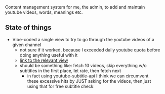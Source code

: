 Content management system for me, the admin, to add and maintain youtube videos, words, meanings etc.

## State of things

- Vibe-coded a single view to try to go through the youtube videos of a given channel
  - not sure if it worked, because I exceeded daily youtube quota before doing anything useful with it
  - [link to the relevant view](http://127.0.0.1:8000/cms/channel-videos/?channel_id=DisneyInArabic)
  - should be something like: fetch 10 videos, skip everything w/o subtitles in the first place, let rate, then fetch next
    - in fact using youtube-subtitle-api I think we can circumvent these excessive hits by JUST asking for the videos, then just using that for free subtitle check